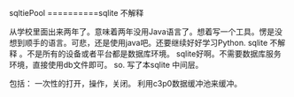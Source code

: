 sqltiePool
==========sqlite 不解释

从学校里面出来两年了。意味着两年没用Java语言了。想着写一个工具。愣是没想到顺手的语言。可悲，还是使用java吧。还要继续好好学习Python.
sqlite 不解释 。不是所有的设备或者平台都是数据库环境。
sqlite好啊。不需要数据库服务环境，直接使用db文件即可。
so.
写了本sqlite 中间层。

包括：
  一次性的打开，操作，关闭。
  利用c3p0数据缓冲池来缓冲。
  

